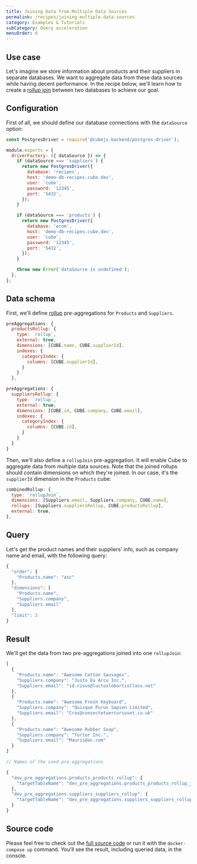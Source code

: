 ```yaml
---
title: Joining Data from Multiple Data Sources
permalink: /recipes/joining-multiple-data-sources
category: Examples & Tutorials
subCategory: Query acceleration
menuOrder: 6
---
```


## Use case

Let's imagine we store information about products and their suppliers in
separate databases. We want to aggregate data from these data sources while
having decent performance. In the recipe below, we'll learn how to create a
[rollup join](https://cube.dev/docs/schema/reference/pre-aggregations#parameters-type-rollupjoin)
between two databases to achieve our goal.

## Configuration

First of all, we should define our database connections with the `dataSource`
option:

```javascript
const PostgresDriver = require('@cubejs-backend/postgres-driver');

module.exports = {
  driverFactory: ({ dataSource }) => {
    if (dataSource === 'suppliers') {
      return new PostgresDriver({
        database: 'recipes',
        host: 'demo-db-recipes.cube.dev',
        user: 'cube',
        password: '12345',
        port: '5432',
      });
    }

    if (dataSource === 'products') {
      return new PostgresDriver({
        database: 'ecom',
        host: 'demo-db-recipes.cube.dev',
        user: 'cube',
        password: '12345',
        port: '5432',
      });
    }

    throw new Error('dataSource is undefined');
  },
};
```

## Data schema

First, we'll define
[rollup](https://cube.dev/docs/schema/reference/pre-aggregations#parameters-type-rollup)
pre-aggregations for `Products` and `Suppliers`.

```javascript
preAggregations: {
  productsRollup: {
    type: `rollup`,
    external: true,
    dimensions: [CUBE.name, CUBE.supplierId],
    indexes: {
      categoryIndex: {
        columns: [CUBE.supplierId],
      }
    }
  },
```

```javascript
preAggregations: {
  suppliersRollup: {
    type: `rollup`,
    external: true,
    dimensions: [CUBE.id, CUBE.company, CUBE.email],
    indexes: {
      categoryIndex: {
        columns: [CUBE.id],
      }
    }
  }
}
```

Then, we'll also define a `rollupJoin` pre-aggregation. It will enable Cube to
aggregate data from multiple data sources. Note that the joined rollups should
contain dimensions on which they're joined. In our case, it's the `supplierId`
dimension in the `Products` cube:

```javascript
combinedRollup: {
  type: `rollupJoin`,
  dimensions: [Suppliers.email, Suppliers.company, CUBE.name],
  rollups: [Suppliers.suppliersRollup, CUBE.productsRollup],
  external: true,
},
```

## Query

Let's get the product names and their suppliers' info, such as company name and
email, with the following query:

```javascript
{
  "order": {
    "Products.name": "asc"
  },
  "dimensions": [
    "Products.name",
    "Suppliers.company",
    "Suppliers.email"
  ],
  "limit": 3
}
```

## Result

We'll get the data from two pre-aggregations joined into one `rollupJoin`:

```javascript
[
  {
    "Products.name": "Awesome Cotton Sausages",
    "Suppliers.company": "Justo Eu Arcu Inc.",
    "Suppliers.email": "id.risus@luctuslobortisClass.net"
  },
  {
    "Products.name": "Awesome Fresh Keyboard",
    "Suppliers.company": "Quisque Purus Sapien Limited",
    "Suppliers.email": "Cras@consectetuercursuset.co.uk"
  },
  {
    "Products.name": "Awesome Rubber Soap",
    "Suppliers.company": "Tortor Inc.",
    "Suppliers.email": "Mauris@ac.com"
  }
]

// Names of the used pre-aggregations

{
  "dev_pre_aggregations.products_products_rollup": {
    "targetTableName": "dev_pre_aggregations.products_products_rollup_jdm0assd_jnwrwqag_1gk0duh"
  },
  "dev_pre_aggregations.suppliers_suppliers_rollup": {
    "targetTableName": "dev_pre_aggregations.suppliers_suppliers_rollup_j5cd0gsr_jf5ivbmx_1gk0b7s"
  }
}
```

## Source code

Please feel free to check out the
[full source code](https://github.com/cube-js/cube.js/tree/master/examples/recipes/joining-multiple-datasources-data)
or run it with the `docker-compose up` command. You'll see the result, including
queried data, in the console.
